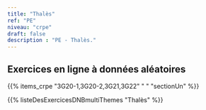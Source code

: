 ```yaml
---
title: "Thalès"
ref: "PE"
niveau: "crpe" 
draft: false
description : "PE - Thalès."
---
```


<h2 class="ui horizontal divider header">Exercices en ligne à données aléatoires</h2>

{{% items_crpe "3G20-1,3G20-2,3G21,3G22" " " "sectionUn" %}}

{{% listeDesExercicesDNBmultiThemes "Thalès" %}}